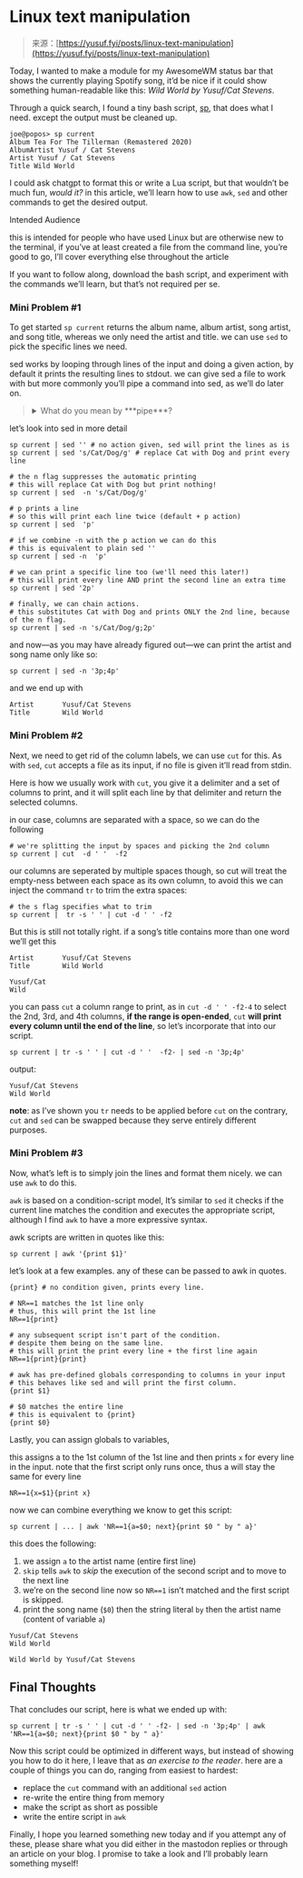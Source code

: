 <!--yml
category: 未分类
date: 2024-05-29 12:44:45
-->

# Linux text manipulation

> 来源：[https://yusuf.fyi/posts/linux-text-manipulation](https://yusuf.fyi/posts/linux-text-manipulation)

Today, I wanted to make a module for my AwesomeWM status bar that shows the currently playing Spotify song, it’d be nice if it could show something human-readable like this: *Wild World by Yusuf/Cat Stevens*.

Through a quick search, I found a tiny bash script, [sp](https://gist.github.com/streetturtle/fa6258f3ff7b17747ee3), that does what I need. except the output must be cleaned up.

```
joe@popos> sp current
Album Tea For The Tillerman (Remastered 2020)
AlbumArtist Yusuf / Cat Stevens
Artist Yusuf / Cat Stevens
Title Wild World 
```

I could ask chatgpt to format this or write a Lua script, but that wouldn’t be much fun, *would it?* in this article, we’ll learn how to use `awk`, `sed` and other commands to get the desired output.

Intended Audience

this is intended for people who have used Linux but are otherwise new to the terminal, if you’ve at least created a file from the command line, you’re good to go, I’ll cover everything else throughout the article

If you want to follow along, download the bash script, and experiment with the commands we’ll learn, but that’s not required per se.

### Mini Problem #1

To get started `sp current` returns the album name, album artist, song artist, and song title, whereas we only need the artist and title. we can use `sed` to pick the specific lines we need.

sed works by looping through lines of the input and doing a given action, by default it prints the resulting lines to stdout. we can give sed a file to work with but more commonly you’ll pipe a command into sed, as we’ll do later on.

> <details><summary>What do you mean by ***pipe***?</summary> Generally, in Linux, a command’s input is read from the keyboard and its output (along with any errors) is printed on your screen. we can, however, change this behavior.
> 
> piping essentially lets you pass a command’s output onto another command’s input. programs can choose whether or not to support piping, but most basic Linux programs (and all the ones we’ll discuss today) support it.</details>

let’s look into sed in more detail

```
sp current | sed '' # no action given, sed will print the lines as is
sp current | sed 's/Cat/Dog/g' # replace Cat with Dog and print every line 
```

```
# the n flag suppresses the automatic printing
# this will replace Cat with Dog but print nothing!
sp current | sed  -n 's/Cat/Dog/g' 
```

```
# p prints a line
# so this will print each line twice (default + p action)
sp current | sed  'p'

# if we combine -n with the p action we can do this
# this is equivalent to plain sed ''
sp current | sed -n  'p'

# we can print a specific line too (we'll need this later!)
# this will print every line AND print the second line an extra time
sp current | sed '2p' 
```

```
# finally, we can chain actions.
# this substitutes Cat with Dog and prints ONLY the 2nd line, because of the n flag.
sp current | sed -n 's/Cat/Dog/g;2p' 
```

and now—as you may have already figured out—we can print the artist and song name only like so:

```
sp current | sed -n '3p;4p' 
```

and we end up with

```
Artist       Yusuf/Cat Stevens
Title        Wild World 
```

### Mini Problem #2

Next, we need to get rid of the column labels, we can use `cut` for this. As with `sed`, `cut` accepts a file as its input, if no file is given it’ll read from stdin.

Here is how we usually work with `cut`, you give it a delimiter and a set of columns to print, and it will split each line by that delimiter and return the selected columns.

in our case, columns are separated with a space, so we can do the following

```
# we're splitting the input by spaces and picking the 2nd column
sp current | cut  -d ' '  -f2 
```

our columns are seperated by multiple spaces though, so cut will treat the empty-ness between each space as its own column, to avoid this we can inject the command `tr` to trim the extra spaces:

```
# the s flag specifies what to trim
sp current |  tr -s ' ' | cut -d ' ' -f2 
```

But this is still not totally right. if a song’s title contains more than one word we’ll get this

```
Artist       Yusuf/Cat Stevens
Title        Wild World

Yusuf/Cat
Wild 
```

you can pass `cut` a column range to print, as in `cut -d ' ' -f2-4` to select the 2nd, 3rd, and 4th columns, **if the range is open-ended**, `cut` **will print every column until the end of the line**, so let’s incorporate that into our script.

```
sp current | tr -s ' ' | cut -d ' '  -f2- | sed -n '3p;4p' 
```

output:

```
Yusuf/Cat Stevens
Wild World 
```

**note**: as I’ve shown you `tr` needs to be applied before `cut` on the contrary, `cut` and `sed` can be swapped because they serve entirely different purposes.

### Mini Problem #3

Now, what’s left is to simply join the lines and format them nicely. we can use `awk` to do this.

`awk` is based on a condition-script model, It’s similar to `sed` it checks if the current line matches the condition and executes the appropriate script, although I find `awk` to have a more expressive syntax.

awk scripts are written in quotes like this:

```
sp current | awk '{print $1}' 
```

let’s look at a few examples. any of these can be passed to awk in quotes.

```
{print} # no condition given, prints every line.

# NR==1 matches the 1st line only
# thus, this will print the 1st line
NR==1{print} 

# any subsequent script isn't part of the condition. 
# despite them being on the same line.
# this will print the print every line + the first line again
NR==1{print}{print} 
```

```
# awk has pre-defined globals corresponding to columns in your input
# this behaves like sed and will print the first column.
{print $1}

# $0 matches the entire line
# this is equivalent to {print}
{print $0} 
```

Lastly, you can assign globals to variables,

this assigns a to the 1st column of the 1st line and then prints `x` for every line in the input. note that the first script only runs once, thus a will stay the same for every line

```
NR==1{x=$1}{print x} 
```

now we can combine everything we know to get this script:

```
sp current | ... | awk 'NR==1{a=$0; next}{print $0 " by " a}' 
```

this does the following:

1.  we assign `a` to the artist name (entire first line)
2.  `skip` tells `awk` to *skip* the execution of the second script and to move to the next line
3.  we’re on the second line now so `NR==1` isn’t matched and the first script is skipped.
4.  print the song name (`$0`) then the string literal `by` then the artist name (content of variable `a`)

```
Yusuf/Cat Stevens
Wild World

Wild World by Yusuf/Cat Stevens 
```

## Final Thoughts

That concludes our script, here is what we ended up with:

```
sp current | tr -s ' ' | cut -d ' ' -f2- | sed -n '3p;4p' | awk 'NR==1{a=$0; next}{print $0 " by " a}' 
```

Now this script could be optimized in different ways, but instead of showing you how to do it here, I leave that as *an exercise to the reader*. here are a couple of things you can do, ranging from easiest to hardest:

*   replace the `cut` command with an additional `sed` action
*   re-write the entire thing from memory
*   make the script as short as possible
*   write the entire script in `awk`

Finally, I hope you learned something new today and if you attempt any of these, please share what you did either in the mastodon replies or through an article on your blog. I promise to take a look and I’ll probably learn something myself!